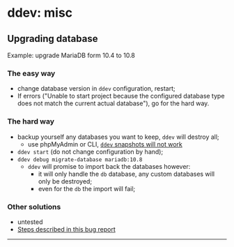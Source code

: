 # ddev: misc

## Upgrading database

Example: upgrade MariaDB form 10.4 to 10.8

### The easy way

- change database version in `ddev` configuration, restart;
- If errors ("Unable to start project because the configured database type does not match the current actual database"), go for the hard way.

### The hard way

- backup yourself any databases you want to keep, `ddev` will destroy all;
    - use phpMyAdmin or CLI, [`ddev` snapshots will not work](https://ddev.readthedocs.io/en/latest/users/extend/database-types/#caveats)
- `ddev start` (do not change configuration by hand);
- `ddev debug migrate-database mariadb:10.8`
    - `ddev` will promise to import back the databases however:
        - it will only handle the `db` database, any custom databases will only be destroyed;
        - even for the `db` the import will fail;

### Other solutions

- untested
- [Steps described in this bug report](https://github.com/ddev/ddev/issues/4089)

---
